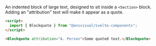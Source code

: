 An indented block of large text, designed to sit inside a `<Section>` block. Adding an "attribution" text will make it appear as a quote.

<!-- prettier-ignore -->
```html
<script>
  import { Blockquote } from "@onsvisual/svelte-components";
</script>

<Blockquote attribution="A. Person">Some quoted text.</Blockquote>
```
